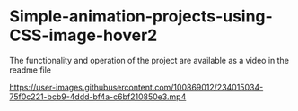 # Simple-animation-projects-using-CSS-image-hover2
The functionality and operation of the project are available as a video in the readme file


https://user-images.githubusercontent.com/100869012/234015034-75f0c221-bcb9-4ddd-bf4a-c6bf210850e3.mp4

